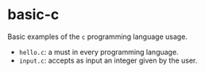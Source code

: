 # basic-c

Basic examples of the `c` programming language usage.

- `hello.c`: a must in every programming language.
- `input.c`: accepts as input an integer given by the user.